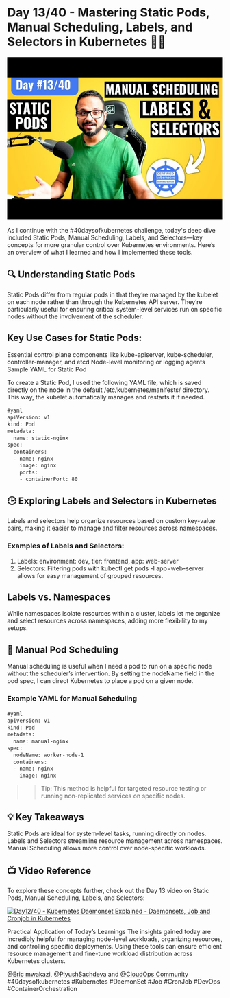 # Day 13/40 - Mastering Static Pods, Manual Scheduling, Labels, and Selectors in Kubernetes 📘🚀

<img src='./assets/13.png'>

As I continue with the #40daysofkubernetes challenge, today's deep dive included Static Pods, Manual Scheduling, Labels, and Selectors—key concepts for more granular control over Kubernetes environments. Here’s an overview of what I learned and how I implemented these tools.

## 🔍 Understanding Static Pods

Static Pods differ from regular pods in that they’re managed by the kubelet on each node rather than through the Kubernetes API server. They’re particularly useful for ensuring critical system-level services run on specific nodes without the involvement of the scheduler.

## Key Use Cases for Static Pods:

Essential control plane components like kube-apiserver, kube-scheduler, controller-manager, and etcd
Node-level monitoring or logging agents
Sample YAML for Static Pod

To create a Static Pod, I used the following YAML file, which is saved directly on the node in the default /etc/kubernetes/manifests/ directory. This way, the kubelet automatically manages and restarts it if needed.
```
#yaml
apiVersion: v1
kind: Pod
metadata:
  name: static-nginx
spec:
  containers:
  - name: nginx
    image: nginx
    ports:
    - containerPort: 80
```

## 🕒 Exploring Labels and Selectors in Kubernetes

Labels and selectors help organize resources based on custom key-value pairs, making it easier to manage and filter resources across namespaces.

### Examples of Labels and Selectors:

1. Labels: environment: dev, tier: frontend, app: web-server
2. Selectors: Filtering pods with kubectl get pods -l app=web-server allows for easy management of grouped resources.
## Labels vs. Namespaces
While namespaces isolate resources within a cluster, labels let me organize and select resources across namespaces, adding more flexibility to my setups.

## 🧭 Manual Pod Scheduling

Manual scheduling is useful when I need a pod to run on a specific node without the scheduler’s intervention. By setting the nodeName field in the pod spec, I can direct Kubernetes to place a pod on a given node.

### Example YAML for Manual Scheduling
```
#yaml
apiVersion: v1
kind: Pod
metadata:
  name: manual-nginx
spec:
  nodeName: worker-node-1
  containers:
  - name: nginx
    image: nginx
```
>>Tip: This method is helpful for targeted resource testing or running non-replicated services on specific nodes.

## 💡 Key Takeaways
Static Pods are ideal for system-level tasks, running directly on nodes.
Labels and Selectors streamline resource management across namespaces.
Manual Scheduling allows more control over node-specific workloads.
## 📺 Video Reference

To explore these concepts further, check out the Day 13 video on Static Pods, Manual Scheduling, Labels, and Selectors:

[![Day12/40 - Kubernetes Daemonset Explained - Daemonsets, Job and Cronjob in Kubernetes](https://img.youtube.com/vi/6eGf7_VSbrQ/sddefault.jpg)](https://youtu.be/6eGf7_VSbrQ)

Practical Application of Today’s Learnings
The insights gained today are incredibly helpful for managing node-level workloads, organizing resources, and controlling specific deployments. Using these tools can ensure efficient resource management and fine-tune workload distribution across Kubernetes clusters.

[@Eric mwakazi](https://www.linkedin.com/in/eric-mwakazi), [@PiyushSachdeva](https://www.linkedin.com/in/piyush-sachdeva) and [@CloudOps Community](https://www.linkedin.com/company/thecloudopscomm)
#40daysofkubernetes #Kubernetes #DaemonSet #Job #CronJob #DevOps #ContainerOrchestration